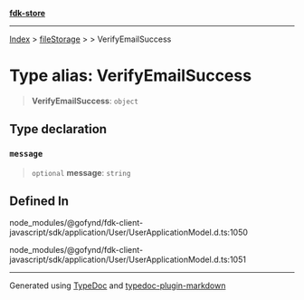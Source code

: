 [**fdk-store**](../../../README.md)
***

[Index](../../../API.md) > [fileStorage](../../README.md) > [<internal>](../README.md) > VerifyEmailSuccess

# Type alias: VerifyEmailSuccess

> **VerifyEmailSuccess**: `object`

## Type declaration

### `message`

> `optional` **message**: `string`

## Defined In

node\_modules/@gofynd/fdk-client-javascript/sdk/application/User/UserApplicationModel.d.ts:1050

node\_modules/@gofynd/fdk-client-javascript/sdk/application/User/UserApplicationModel.d.ts:1051

***
Generated using [TypeDoc](https://typedoc.org/) and [typedoc-plugin-markdown](https://www.npmjs.com/package/typedoc-plugin-markdown)
